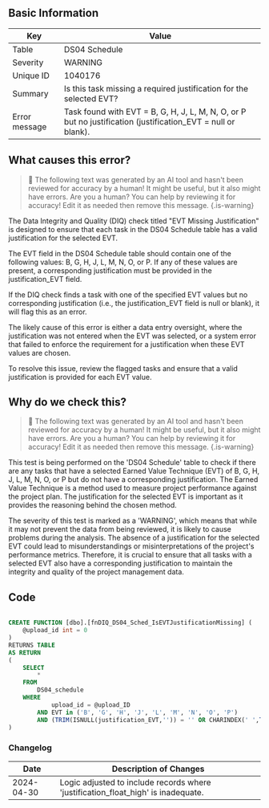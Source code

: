 ## Basic Information

| Key           | Value                                                                                                        |
| ------------- | ------------------------------------------------------------------------------------------------------------ |
| Table         | DS04 Schedule                                                                                                |
| Severity      | WARNING                                                                                                      |
| Unique ID     | 1040176                                                                                                      |
| Summary       | Is this task missing a required justification for the selected EVT?                                          |
| Error message | Task found with EVT = B, G, H, J, L, M, N, O, or P but no justification (justification_EVT = null or blank). |

## What causes this error?

> :robot: The following text was generated by an AI tool and hasn't been reviewed for accuracy by a human! It might be useful, but it also might have errors. Are you a human? You can help by reviewing it for accuracy! Edit it as needed then remove this message.
> {.is-warning}

The Data Integrity and Quality (DIQ) check titled "EVT Missing Justification" is designed to ensure that each task in the DS04 Schedule table has a valid justification for the selected EVT.

The EVT field in the DS04 Schedule table should contain one of the following values: B, G, H, J, L, M, N, O, or P. If any of these values are present, a corresponding justification must be provided in the justification_EVT field.

If the DIQ check finds a task with one of the specified EVT values but no corresponding justification (i.e., the justification_EVT field is null or blank), it will flag this as an error.

The likely cause of this error is either a data entry oversight, where the justification was not entered when the EVT was selected, or a system error that failed to enforce the requirement for a justification when these EVT values are chosen.

To resolve this issue, review the flagged tasks and ensure that a valid justification is provided for each EVT value.

## Why do we check this?

> :robot: The following text was generated by an AI tool and hasn't been reviewed for accuracy by a human! It might be useful, but it also might have errors. Are you a human? You can help by reviewing it for accuracy! Edit it as needed then remove this message.
> {.is-warning}

This test is being performed on the 'DS04 Schedule' table to check if there are any tasks that have a selected Earned Value Technique (EVT) of B, G, H, J, L, M, N, O, or P but do not have a corresponding justification. The Earned Value Technique is a method used to measure project performance against the project plan. The justification for the selected EVT is important as it provides the reasoning behind the chosen method.

The severity of this test is marked as a 'WARNING', which means that while it may not prevent the data from being reviewed, it is likely to cause problems during the analysis. The absence of a justification for the selected EVT could lead to misunderstandings or misinterpretations of the project's performance metrics. Therefore, it is crucial to ensure that all tasks with a selected EVT also have a corresponding justification to maintain the integrity and quality of the project management data.

## Code

```sql

CREATE FUNCTION [dbo].[fnDIQ_DS04_Sched_IsEVTJustificationMissing] (
	@upload_id int = 0
)
RETURNS TABLE
AS RETURN
(
	SELECT
		*
	FROM
		DS04_schedule
	WHERE
			upload_id = @upload_ID
		AND EVT in ('B', 'G', 'H', 'J', 'L', 'M', 'N', 'O', 'P')
		AND (TRIM(ISNULL(justification_EVT,'')) = '' OR CHARINDEX(' ',TRIM([justification_float_high])) = 0)
)
```

### Changelog

| Date       | Description of Changes                                                            |
| ---------- | --------------------------------------------------------------------------------- |
| 2024-04-30 | Logic adjusted to include records where 'justification_float_high' is inadequate. |
